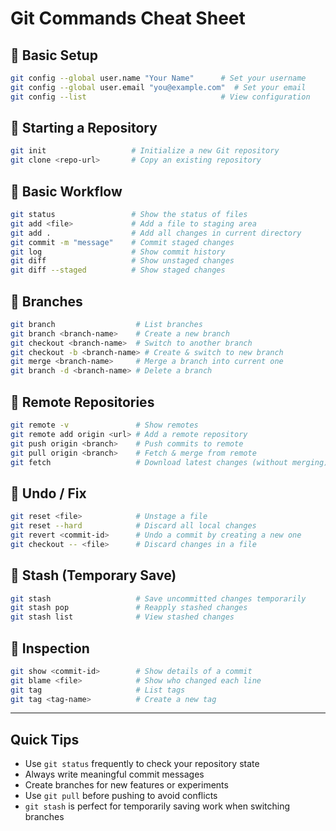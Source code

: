 # Git Commands Cheat Sheet

## 🔹 Basic Setup
```bash
git config --global user.name "Your Name"      # Set your username
git config --global user.email "you@example.com"  # Set your email
git config --list                              # View configuration
```

## 🔹 Starting a Repository
```bash
git init                   # Initialize a new Git repository
git clone <repo-url>       # Copy an existing repository
```

## 🔹 Basic Workflow
```bash
git status                 # Show the status of files
git add <file>             # Add a file to staging area
git add .                  # Add all changes in current directory
git commit -m "message"    # Commit staged changes
git log                    # Show commit history
git diff                   # Show unstaged changes
git diff --staged          # Show staged changes
```

## 🔹 Branches
```bash
git branch                  # List branches
git branch <branch-name>    # Create a new branch
git checkout <branch-name>  # Switch to another branch
git checkout -b <branch-name> # Create & switch to new branch
git merge <branch-name>     # Merge a branch into current one
git branch -d <branch-name> # Delete a branch
```

## 🔹 Remote Repositories
```bash
git remote -v               # Show remotes
git remote add origin <url> # Add a remote repository
git push origin <branch>    # Push commits to remote
git pull origin <branch>    # Fetch & merge from remote
git fetch                   # Download latest changes (without merging)
```

## 🔹 Undo / Fix
```bash
git reset <file>            # Unstage a file
git reset --hard            # Discard all local changes
git revert <commit-id>      # Undo a commit by creating a new one
git checkout -- <file>      # Discard changes in a file
```

## 🔹 Stash (Temporary Save)
```bash
git stash                   # Save uncommitted changes temporarily
git stash pop               # Reapply stashed changes
git stash list              # View stashed changes
```

## 🔹 Inspection
```bash
git show <commit-id>        # Show details of a commit
git blame <file>            # Show who changed each line
git tag                     # List tags
git tag <tag-name>          # Create a new tag
```

---

## Quick Tips
- Use `git status` frequently to check your repository state
- Always write meaningful commit messages
- Create branches for new features or experiments
- Use `git pull` before pushing to avoid conflicts
- `git stash` is perfect for temporarily saving work when switching branches
